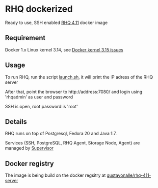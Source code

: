 RHQ dockerized
====

Ready to use, SSH enabled [RHQ 4.11](http://rhq.jboss.org/) docker image


Requirement
---
Docker 1.x
Linux kernel 3.14, see [Docker kernel 3.15 issues](https://github.com/dotcloud/docker/issues/6792)


Usage
---
To run RHQ, run the script [launch.sh](https://github.com/gustavonalle/docker/blob/master/rhq/launch.sh), it will print the IP adress of the RHQ server

After that, point the browser to http://address:7080/ and login using 'rhqadmin' as user and password

SSH is open, root password is 'root'


Details
---

RHQ runs on top of Postgresql, Fedora 20 and Java 1.7. 

Services (SSH, PostgreSQL, RHQ Agent, Storage Node, Agent) are managed by [Supervisor](http://supervisord.org)

Docker registry
---

The image is being build on the docker regsitry at [gustavonalle/rhq-411-server](https://registry.hub.docker.com/u/gustavonalle/rhq-411-server/)

